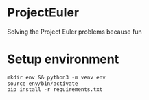 # ProjectEuler
Solving the Project Euler problems because fun

# Setup environment
```
mkdir env && python3 -m venv env
source env/bin/activate
pip install -r requirements.txt
```

